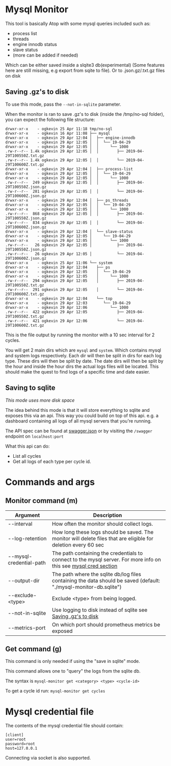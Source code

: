 # Mysql Monitor

This tool is basically Atop with some mysql queries included such as:
- process list 
- threads
- engine innodb status
- slave status
- (more can be added if needed)

Which can be either saved inside a slqite3 db(experimental)
(Some features here are still missing, e.g export from sqite to file). Or to .json.gz/.txt.gz files on disk


## Saving .gz's to disk

To use this mode, pass the `--not-in-sqlite` parameter.

When the monitor is ran to save .gz's to disk (inside the /tmp/no-sql folder), you can expect the following file structure:
```
drwxr-xr-x    - ogkevin 25 Apr 11:18 tmp/no-sql
drwxr-xr-x    - ogkevin 16 Apr 11:08 ├── mysql
drwxr-xr-x    - ogkevin 29 Apr 12:04 │  ├── engine-innodb
drwxr-xr-x    - ogkevin 29 Apr 12:05 │  │  └── 19-04-29
drwxr-xr-x    - ogkevin 29 Apr 12:05 │  │     └── 1000
.rw-r--r-- 1.4k ogkevin 29 Apr 12:05 │  │        ├── 2019-04-29T100550Z.txt.gz
.rw-r--r-- 1.4k ogkevin 29 Apr 12:05 │  │        └── 2019-04-29T100600Z.txt.gz
drwxr-xr-x    - ogkevin 29 Apr 12:04 │  ├── process-list
drwxr-xr-x    - ogkevin 29 Apr 12:05 │  │  └── 19-04-29
drwxr-xr-x    - ogkevin 29 Apr 12:05 │  │     └── 1000
.rw-r--r--  249 ogkevin 29 Apr 12:05 │  │        ├── 2019-04-29T100550Z.json.gz
.rw-r--r--  281 ogkevin 29 Apr 12:05 │  │        └── 2019-04-29T100600Z.json.gz
drwxr-xr-x    - ogkevin 29 Apr 12:04 │  ├── ps_threads
drwxr-xr-x    - ogkevin 29 Apr 12:05 │  │  └── 19-04-29
drwxr-xr-x    - ogkevin 29 Apr 12:05 │  │     └── 1000
.rw-r--r--  868 ogkevin 29 Apr 12:05 │  │        ├── 2019-04-29T100550Z.json.gz
.rw-r--r--  834 ogkevin 29 Apr 12:05 │  │        └── 2019-04-29T100600Z.json.gz
drwxr-xr-x    - ogkevin 29 Apr 12:04 │  └── slave-status
drwxr-xr-x    - ogkevin 29 Apr 12:05 │     └── 19-04-29
drwxr-xr-x    - ogkevin 29 Apr 12:05 │        └── 1000
.rw-r--r--   26 ogkevin 29 Apr 12:05 │           ├── 2019-04-29T100550Z.json.gz
.rw-r--r--   26 ogkevin 29 Apr 12:05 │           └── 2019-04-29T100600Z.json.gz
drwxr-xr-x    - ogkevin 25 Apr 11:06 └── system
drwxr-xr-x    - ogkevin 29 Apr 12:04    ├── ps
drwxr-xr-x    - ogkevin 29 Apr 12:05    │  └── 19-04-29
drwxr-xr-x    - ogkevin 29 Apr 12:05    │     └── 1000
.rw-r--r--  294 ogkevin 29 Apr 12:05    │        ├── 2019-04-29T100550Z.txt.gz
.rw-r--r--  291 ogkevin 29 Apr 12:05    │        └── 2019-04-29T100600Z.txt.gz
drwxr-xr-x    - ogkevin 29 Apr 12:04    └── top
drwxr-xr-x    - ogkevin 29 Apr 12:03       └── 19-04-29
drwxr-xr-x    - ogkevin 29 Apr 12:06          └── 1000
.rw-r--r--  422 ogkevin 29 Apr 12:05             ├── 2019-04-29T100550Z.txt.gz
.rw-r--r--  421 ogkevin 29 Apr 12:06             └── 2019-04-29T100600Z.txt.gz
```

This is the file output by running the monitor with a 10 sec interval for 2 cycles.

You will get 2 main dirs which are `mysql` and `system`. Which contains mysql and system logs respectively.
Each dir will then be split in dirs for each log type. These dirs will then be split by date. The date dirs will then be
split by the hour and inside the hour dirs the actual logs files will be located. This should make the quest to find
logs of a specific time and date easier. 

## Saving to sqlite
 
*This mode uses more disk space*

The idea behind this mode is that it will store everything to sqlite and exposes this via an api. This way you could
build on top of this api. e.g. a dashboard containing all logs of all mysql servers that you're running.

The API spec can be found at [swagger.json](./docs/swagger.json) or by
visiting the `/swagger` endpoint on `localhost:port`

What this api can do:
- List all cycles
- Get all logs of each type per cycle id.

# Commands and args
## Monitor command (m)
|Argument|Description|
|---|---|
|--interval| How often the monitor should collect logs.|
|--log-retention| How long these logs should be saved. The monitor will delete files that are eligible for deletion every 60 sec|
|--mysql-credential-path|The path containing the credentials to connect to the mysql server. For more info on this see [mysql cred section](#mysql-credential-file)|
|--output-dir|The path where the sqlite db/log files containing the data should be saved (default: "./mysql-monitor-db.sqlite")|
|--exclude-\<type>|Exclude \<type> from being logged.|
|--not-in-sqlite|Use logging to disk instead of sqlite see [Saving .gz's to disk](#saving-.gz's-to-disk)|
|--metrics-port|On which port should prometheus metrics be exposed|

## Get command (g)
This command is only needed if using the "save in sqlite" mode.

This command allows one to "query" the logs from the sqlite db. 

The syntax is `mysql-monitor get <category> <type> <cycle-id>`

To get a cycle id run: `mysql-monitor get cycles`

# Mysql credential file
The contents of the mysql credential file should contain:

```
[client]
user=root
password=root
host=127.0.0.1
```

Connecting via socket is also supported.
